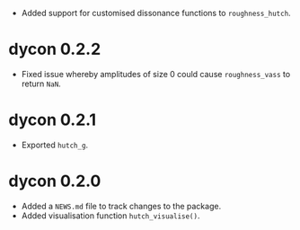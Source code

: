 - Added support for customised dissonance functions to `roughness_hutch`.

# dycon 0.2.2

- Fixed issue whereby amplitudes of size 0 could cause `roughness_vass` to return `NaN`.

# dycon 0.2.1

- Exported `hutch_g`.

# dycon 0.2.0

- Added a `NEWS.md` file to track changes to the package.
- Added visualisation function `hutch_visualise()`.
